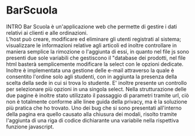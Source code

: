 # BarScuola
INTRO
Bar Scuola è un'applicazione web che permette di gestire i dati relativi ai clienti e alle ordinazioni.      
L’host può creare, modificare ed eliminare gli utenti registrati al sistema; visualizzare le informazioni relative 
agli articoli ed inoltre controllare in maniera semplice la rimozione o l'aggiunta di essi, in quanto nel file js 
sono presenti due sole variabili che gestiscono il "database dei prodotti, nel file html basterà semplicemente 
modificare la select con le opzioni dedicate.                                                                      
Inoltre è implementata una gestione delle e-mail attraverso la quale è consentito l'ordine solo agli studenti, con 
in aggiunta la presenza della scelta della sede in cui si trova lo studente.
E' inoltre presente un controllo per selezionare più opzioni in una singola select.
Nella strutturazione delle due pagine è inoltre stato utilizzato il passaggio di parametri tramite url, ciò non è 
totalmente conforme alle linee guida della privacy, ma è la soluzione più pratica che ho trovato.
Uno dei bug che si sono presentati all'interno della pagina era quello causato alla chiusura dei modali, risolto 
tramite l'aggiunta di una riga di codice dichiarante una variabile nella rispettiva funzione javascript.

